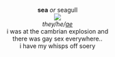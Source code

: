 <p align="center">
 <b>sea</b> <i>or</i> seagull<br>
 <img src="https://cdn.discordapp.com/attachments/640704471042883654/992971380289196143/swimd.gif"><br>
  <i>they/he/<a href=http://my.pronoun.is/ae>ae</a></i><br>
 i was at the cambrian explosion and<br> there was gay sex everywhere..<br>
 i have my whisps off soery<br>
</p>
